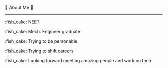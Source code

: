 :dango: About Me :dango: <hr>
<p>:fish_cake: NEET </p>
<p>:fish_cake: Mech. Engineer graduate </p>
<p>:fish_cake: Trying to be personable </p>
<p>:fish_cake: Trying to shift careers </p>
<p>:fish_cake: Looking forward meeting amazing people and work on tech </p>
<!--
**nirei60/nirei60** is a ✨ _special_ ✨ repository because its `README.md` (this file) appears on your GitHub profile.

Here are some ideas to get you started:

- 🔭 I’m currently working on ...
- 🌱 I’m currently learning ...
- 👯 I’m looking to collaborate on ...
- 🤔 I’m looking for help with ...
- 💬 Ask me about ...
- 📫 How to reach me: ...
- 😄 Pronouns: ...
- ⚡ Fun fact: ...
-->
